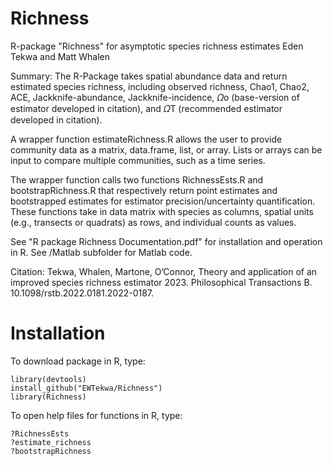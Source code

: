 # Richness
R-package "Richness" for asymptotic species richness estimates
Eden Tekwa and Matt Whalen

Summary:
The R-Package takes spatial abundance data and return estimated species richness, including observed richness, Chao1, Chao2, ACE, Jackknife-abundance, Jackknife-incidence, 𝛺o (base-version of estimator developed in citation), and 𝛺T (recommended estimator developed in citation).

A wrapper function estimateRichness.R allows the user to provide community data as a matrix, data.frame, list, or array. Lists or arrays can be input to compare multiple communities, such as a time series.

The wrapper function calls two functions RichnessEsts.R and bootstrapRichness.R that respectively return point estimates and bootstrapped estimates for estimator precision/uncertainty quantification. These functions take in data matrix with species as columns, spatial units (e.g., transects or quadrats) as rows, and individual counts as values.


See "R package Richness Documentation.pdf" for installation and operation in R.
See /Matlab subfolder for Matlab code.

Citation:	Tekwa, Whalen, Martone, O’Connor, Theory and application of an improved species richness estimator 2023. Philosophical Transactions B. 10.1098/rstb.2022.0181.2022-0187.

# Installation
To download package in R, type:
```
library(devtools)
install_github("EWTekwa/Richness")
library(Richness)
```

To open help files
for functions
in R, type:
```
?RichnessEsts
?estimate_richness
?bootstrapRichness
```

